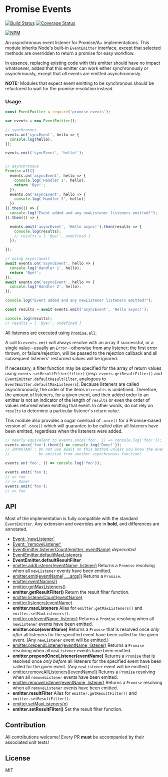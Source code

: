# Promise Events
[![Build Status](https://travis-ci.org/yanickrochon/promise-events.svg?branch=master)](https://travis-ci.org/yanickrochon/promise-events) [![Coverage Status](https://coveralls.io/repos/yanickrochon/promise-events/badge.svg)](https://coveralls.io/r/yanickrochon/promise-events)

[![NPM](https://nodei.co/npm/promise-events.png?compact=true)](https://nodei.co/npm/promise-events/)

An asynchronous event listener for Promise/A+ implementations. This module inherits Node's built-in `EventEmitter` interface, except that selected methods are overridden to return a promise for easy workflow.

In essence, replacing existing code with this emitter should have no impact whatsoever, added that this emitter can work either synchronously or asynchrnously, except that *all* events are emitted asynchronously.

**NOTE:** Modules that expect event emitting to be synchronous should be refactored to wait for the promise resolution instead.


### Usage

```javascript
const EventEmitter = require('promise-events');

var events = new EventEmitter();

// synchronous
events.on('syncEvent', hello => {
  console.log(hello);
});

events.emit('syncEvent', 'hello!');


// asynchronous
Promise.all([
  events.on('asyncEvent', hello => {
    console.log('Handler 1', hello);
    return 'Bye!';
  }),
  events.on('asyncEvent', hello => {
    console.log('Handler 2', hello);
  })
]).then(() => {
  console.log("Event added and any newListener listeners emitted!");
}).then(() => {

  events.emit('asyncEvent', 'Hello async!').then(results => {
    console.log(results);
    // results = [ 'Bye!', undefined ]
  });

});

// using async/await
await events.on('asyncEvent', hello => {
  console.log('Handler 1', hello);
  return 'Bye!';
});
await events.on('asyncEvent', hello => {
  console.log('Handler 2', hello);
});

console.log("Event added and any newListener listeners emitted!");

const results = await events.emit('asyncEvent', 'Hello async!');

console.log(results);
// results = [ 'Bye!', undefined ]
```

All listeners are executed using [`Promise.all`](https://people.mozilla.org/~jorendorff/es6-draft.html#sec-promise.all).

A call to `events.emit` will always resolve with an array if successful, or a single value--usually an `Error`--otherwise from any listener; the first error thrown, or failure/rejection, will be passed to the rejection callback and all subsequent listeners' resturned values will be ignored.

If necessary, a filter function may be specified for the array of return values using `events.setResultFilter(filter)` (resp. `events.getResultFilter()` and `EventEmitter.defaultResultFilter`, analogous to `EventEmitter.defaultMaxListeners`). Because listeners are called asynchronously, the order of the items in `results` is undefined. Therefore, the amount of listeners, for a given event, and their added order to an emitter is not an indicator of the length of `results` or even the order of values returned when emitting that event. In other words, do not rely on `results` to determine a particular listener's return value.

This module also provides a sugar overload of `.once()` for a Promise-based version of `.once()` which will guarantee to be called *after* all listeners have been emitted, regardless when the listeners were added.

```javascript
// nearly equivalent to events.once('foo', () => console.log('foo!'));
events.once('foo').then(() => console.log('Done!'));
// IMPORTANT : Do not use await on this method unless you know the event will
//             be emitted from another asynchronous function!

events.on('foo', () => console.log('foo'));

events.emit('foo');
// => foo
// => Done!
events.emit('foo');
// => foo
```

## API

Most of the implementation is fully compatible with the standard `EventEmitter`. Any extension and overrides are in **bold**, and differences are annotated.

* [Event: 'newListener'](https://nodejs.org/api/events.html#events_event_newlistener)
* [Event: 'removeListener'](https://nodejs.org/api/events.html#events_event_removelistener)
* [EventEmitter.listenerCount(emitter, eventName)](https://nodejs.org/api/events.html#events_eventemitter_listenercount_emitter_eventname) *deprecated*
* [EventEmitter.defaultMaxListeners](https://nodejs.org/api/events.html#events_eventemitter_defaultmaxlisteners)
* **EventEmitter.defaultResultFilter**
* [emitter.addListener(eventName, listener)](https://nodejs.org/api/events.html#events_emitter_addlistener_eventname_listener)
  Returns a `Promise` resolving when all `newListener` events have been emitted.
* [emitter.emit(eventName[, ...args])](https://nodejs.org/api/events.html#events_emitter_emit_eventname_args)
  Returns a `Promise`.
* [emitter.eventNames()](https://nodejs.org/api/events.html#events_emitter_eventnames)
* [emitter.getMaxListeners()](https://nodejs.org/api/events.html#events_emitter_getmaxlisteners)
* **emitter.getResultFilter()**
  Return the result filter function.
* [emitter.listenerCount(eventName)](https://nodejs.org/api/events.html#events_emitter_listenercount_eventname)
* [emitter.listeners(eventName)](https://nodejs.org/api/events.html#events_emitter_listeners_eventname)
* **emitter.maxListeners**
  Alias for `emitter.getMaxListeners()` and `emitter.setMaxListeners()`.
* [emitter.on(eventName, listener)](https://nodejs.org/api/events.html#events_emitter_on_eventname_listener)
  Returns a `Promise` resolving when all `newListener` events have been emitted.
* **emitter.once(eventName)**
  Returns a `Promise` that is resolved once *only after* all listeners for the specified event have been called for the given event. (Any `newListener` event will be emitted.)
* [emitter.prependListener(eventName, listener)](https://nodejs.org/api/events.html#events_emitter_prependlistener_eventname_listener)
  Returns a `Promise` resolving when all `newListener` events have been emitted.
* **emitter.prependOnceListener(eventName)**
  Returns a `Promise` that is resolved once *only before* all listeners for the specified event have been called for the given event. (Any `newListener` event will be emitted.)
* [emitter.removeAllListeners([eventName])](https://nodejs.org/api/events.html#events_emitter_removealllisteners_eventname)
  Returns a `Promise` resolving when all `removeListener` events have been emitted.
* [emitter.removeListener(eventName, listener)](https://nodejs.org/api/events.html#events_emitter_removelistener_eventname_listener)
  Returns a `Promise` resolving when all `removeListener` events have been emitted.
* **emitter.resultFilter**
  Alias for `emitter.getResultFilter()` and `emitter.setResultFilter()`.
* [emitter.setMaxListeners(n)](https://nodejs.org/api/events.html#events_emitter_setmaxlisteners_n)
* **emitter.setResultFilter()**
  Set the result filter function.


## Contribution

All contributions welcome! Every PR **must** be accompanied by their associated
unit tests!


## License

MIT
